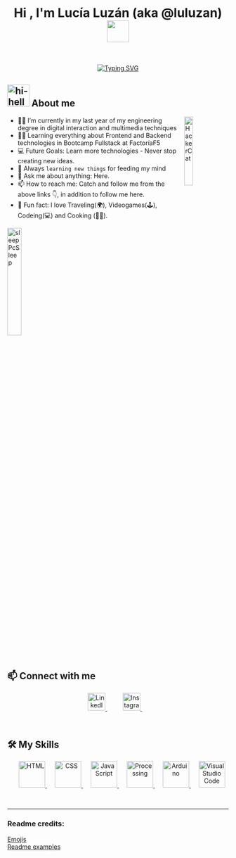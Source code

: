 
<h1 align="center">
    Hi , I'm Lucía Luzán (aka @luluzan)
       <img src= "https://media.giphy.com/media/v1.Y2lkPTc5MGI3NjExYzM2NDkyMjI0ZmQ0M2UxNTczZTBmOTFlOGY3MzM4NjBjNWZhM2ZkYiZlcD12MV9pbnRlcm5hbF9naWZzX2dpZklkJmN0PXM/qlOso7alCUTiAX7aG5/giphy.gif" width="50">
</h1>
<br>
<p align="center">
     <a href="https://git.io/typing-svg"><img src="https://readme-typing-svg.demolab.com?font=Omnes&pause=1000&color=A12B95&background=B9EFFFA7&center=true&width=435&lines=Welcome+to+my+README++%3A);Bienvenid%40s+a+mi+README++++++%5E_%5E" alt="Typing SVG" /></a>
</p>

## <img alt="hi-hellokitty" src= "https://media.giphy.com/media/kZqbBT64ECtjy/giphy.gif" width="50"> About me

<img width="20%" align="right" alt="HackerCat" src="https://media.giphy.com/media/q6RoNkLlFNjaw/giphy.gif" />

- :woman_technologist: I’m currently in my last year of my engineering degree in digital interaction and multimedia techniques
- :woman_student: Learning everything about Frontend and Backend technologies in Bootcamp Fullstack at FactoríaF5
- :computer: Future Goals: Learn more technologies - Never stop creating new ideas.
- :brain: Always `learning new things` for feeding my mind
- 💬 Ask me about anything: Here.
- 📫 How to reach me: Catch and follow me from the above links :point_down:, in addition to follow me here.
- :unicorn: Fun fact: I love Traveling(🌍), Videogames(:joystick:), Codeing(💻) and Cooking (:woman_cook:).
 <img width="25%" align="center" alt="sleepPcSleep" src="https://camo.githubusercontent.com/18ce5f699367154406817e838d922e74f1d53abea421410b381a64f2c1725af9/68747470733a2f2f6d656469612e67697068792e636f6d2f6d656469612f4168337a4848376876735342322f67697068792e676966" />
 

<br>

## :mailbox: Connect with me
<p align="center">
    <a href="https://es.linkedin.com/">
      <img width="40px" src="https://raw.githubusercontent.com/rahuldkjain/github-profile-readme-generator/master/src/images/icons/Social/linked-in-alt.svg" alt="LinkedIn"/>
    </a>
    &emsp; 
       &emsp; 
    <a href="https://www.instagram.com/luluzan/">
      <img width="40px" src="https://raw.githubusercontent.com/rahuldkjain/github-profile-readme-generator/master/src/images/icons/Social/instagram.svg" alt="Instagram"/>
    </a>
    &emsp; 
</p>

<br>

## :hammer_and_wrench: My Skills

<p align="center"> 
  &emsp; 
  <a href="https://www.w3.org/html/" target="_blank"> 
   <img alt="HTML" width="60px" src="https://camo.githubusercontent.com/984b2a88651f862c502e3881c6fa5d27f077948241fe49684a0879cae28014e2/68747470733a2f2f63646e2e6a7364656c6976722e6e65742f67682f64657669636f6e732f64657669636f6e2f69636f6e732f68746d6c352f68746d6c352d6f726967696e616c2d776f72646d61726b2e737667">
  </a>   
  &emsp;
  <a href="https://www.w3schools.com/css/" target="_blank">
    <img alt="CSS" width="60px" src="https://camo.githubusercontent.com/7894f44095e8df88e2c12b0f2c91441ca66d029cf10ae3c068362bb9e68d3df9/68747470733a2f2f63646e2e6a7364656c6976722e6e65742f67682f64657669636f6e732f64657669636f6e2f69636f6e732f637373332f637373332d6f726967696e616c2d776f72646d61726b2e737667">
  </a> 
  &emsp;
  <a href="https://developer.mozilla.org/en-US/docs/Web/JavaScript" target="_blank"> 
     <img alt="JavaScript" width="60px" src="https://camo.githubusercontent.com/442c452cb73752bb1914ce03fce2017056d651a2099696b8594ddf5ccc74825e/68747470733a2f2f63646e2e6a7364656c6976722e6e65742f67682f64657669636f6e732f64657669636f6e2f69636f6e732f6a6176617363726970742f6a6176617363726970742d6f726967696e616c2e737667">
  </a>
  &emsp;
    <a href="https://processing.org/" target="_blank"> 
    <img alt="Processing" width="60px" src="https://upload.wikimedia.org/wikipedia/commons/thumb/c/cb/Processing_2021_logo.svg/900px-Processing_2021_logo.svg.png">
  </a>
   &emsp;
<a href= "https://www.arduino.cc/" target="_blank"> 
    <img alt="Arduino" width="60px" src= "https://camo.githubusercontent.com/a9e049ade1147226016feb1ab0024b7e09cf5e6ce7921aa9e7326942f98c71dd/687474703a2f2f636f6e74656e742e61726475696e6f2e63632f6272616e642f61726475696e6f2d636f6c6f722e737667">
  </a>
       &emsp;

  <a href="#">
    <img alt="Visual Studio Code" width="60px" src="https://user-images.githubusercontent.com/674621/71187801-14e60a80-2280-11ea-94c9-e56576f76baf.png">
  </a>

</p>

<br/>

  
-----
### Readme credits: 
[Emojis](https://github.com/ikatyang/emoji-cheat-sheet/blob/master/README.md)
<br>
[Readme examples](https://github.com/durgeshsamariya/awesome-github-profile-readme-templates)

